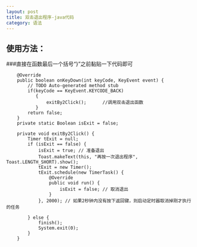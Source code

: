 ```yaml
---
layout: post
title: 双击退出程序-java代码
category: 语法
---
```




使用方法：
--------

###直接在函数最后一个括号“}”之前黏贴一下代码即可


		@Override
		public boolean onKeyDown(int keyCode, KeyEvent event) {
		    // TODO Auto-generated method stub
		    if(keyCode == KeyEvent.KEYCODE_BACK)
		       {  
		           exitBy2Click();      //调用双击退出函数
		       }
		    return false;
		}
		private static Boolean isExit = false;
		     
		private void exitBy2Click() {
		    Timer tExit = null;
		    if (isExit == false) {
		        isExit = true; // 准备退出
		        Toast.makeText(this, "再按一次退出程序", Toast.LENGTH_SHORT).show();
		        tExit = new Timer();
		        tExit.schedule(new TimerTask() {
		            @Override
		            public void run() {
		                isExit = false; // 取消退出
		            }
		        }, 2000); // 如果2秒钟内没有按下返回键，则启动定时器取消掉刚才执行的任务
		     
		    } else {
		        finish();
		        System.exit(0);
		    }
		}
